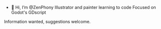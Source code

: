 - 👋 Hi, I’m @ZenPhony
Illustrator and painter learning to code
Focused on Godot's GDscript

Information wanted, suggestions welcome.

